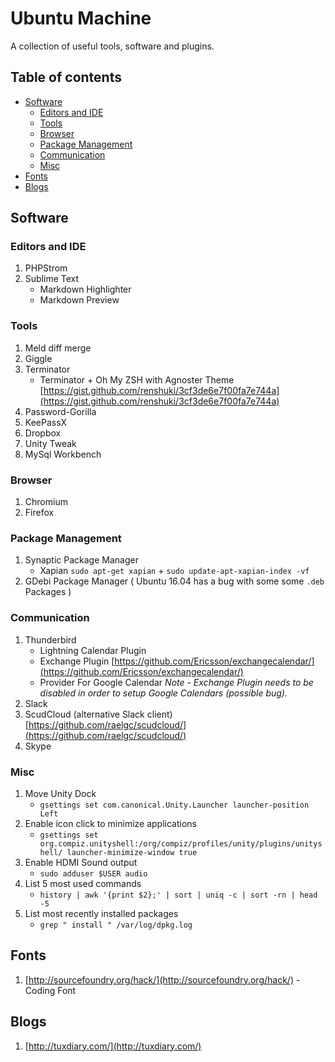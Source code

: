 # Ubuntu Machine
A collection of useful tools, software and plugins.   

## Table of contents

<!-- MarkdownTOC depth=0 -->

- [Software](#software)
	- [Editors and IDE](#editors-and-ide)
	- [Tools](#tools)
	- [Browser](#browser)
	- [Package Management](#package-management)
	- [Communication](#communication)
	- [Misc](#misc)
- [Fonts](#fonts)
- [Blogs](#blogs)

<!-- /MarkdownTOC -->


<a name="software"></a>
## Software

<a name="editors-and-ide"></a>
### Editors and IDE

1. PHPStrom
2. Sublime Text
    - Markdown Highlighter
    - Markdown Preview

<a name="tools"></a>
### Tools

1. Meld diff merge
2. Giggle
3. Terminator
	-	Terminator + Oh My ZSH with Agnoster Theme [https://gist.github.com/renshuki/3cf3de6e7f00fa7e744a](https://gist.github.com/renshuki/3cf3de6e7f00fa7e744a)
4. Password-Gorilla
5. KeePassX
5. Dropbox
6. Unity Tweak
7. MySql Workbench

<a name="browser"></a>
### Browser

1. Chromium
2. Firefox

<a name="package-management"></a>
### Package Management

1. Synaptic Package Manager
    - Xapian `sudo apt-get xapian` + `sudo update-apt-xapian-index -vf`
2. GDebi Package Manager ( Ubuntu 16.04 has a bug with some some `.deb` Packages )
 
<a name="communication"></a>
### Communication

1. Thunderbird
    - Lightning Calendar Plugin
    - Exchange Plugin [https://github.com/Ericsson/exchangecalendar/](https://github.com/Ericsson/exchangecalendar/)
    - Provider For Google Calendar *Note - Exchange Plugin needs to be disabled in order to setup Google Calendars (possible bug).*
2. Slack
3. ScudCloud (alternative Slack client) [https://github.com/raelgc/scudcloud/](https://github.com/raelgc/scudcloud/)
4. Skype

<a name="misc"></a>
### Misc

1. Move Unity Dock
	- `gsettings set com.canonical.Unity.Launcher launcher-position Left`
2. Enable icon click to minimize applications
	- `gsettings set org.compiz.unityshell:/org/compiz/profiles/unity/plugins/unityshell/ launcher-minimize-window true`
3. Enable HDMI Sound output
	- `sudo adduser $USER audio`	
4. List 5 most used commands
	- `history | awk '{print $2};' | sort | uniq -c | sort -rn | head -5`
5. List most recently installed packages
	- `grep " install " /var/log/dpkg.log`	

<a name="fonts"></a>
## Fonts

1. [http://sourcefoundry.org/hack/](http://sourcefoundry.org/hack/) - Coding Font

<a name="blogs"></a>
## Blogs

1. [http://tuxdiary.com/](http://tuxdiary.com/)
